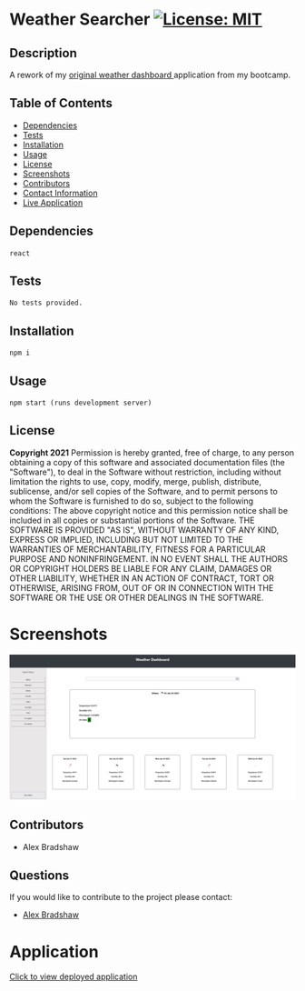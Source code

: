 # __Weather Searcher__ [![License: MIT](https://img.shields.io/badge/License-MIT-hotpink.svg)](https://opensource.org/licenses/MIT)

## __Description__
A rework of my <a href='https://github.com/alexbradshaw/Weather-Dashboard' target="_blank"> original weather dashboard </a> application from my bootcamp.

## __Table of Contents__
* [Dependencies](#dependencies)
* [Tests](#tests)
* [Installation](#installation)
* [Usage](#usage)
* [License](#license)
* [Screenshots](#screenshots)
* [Contributors](#contributors)
* [Contact Information](#questions)
* [Live Application](#application)

## __Dependencies__
    react 

## __Tests__
    No tests provided.

## __Installation__
    npm i

## __Usage__
    npm start (runs development server)
    
## __License__
__Copyright 2021__
Permission is hereby granted, free of charge, to any person obtaining a copy of this software and associated documentation files (the "Software"), to deal in the Software without restriction, including without limitation the rights to use, copy, modify, merge, publish, distribute, sublicense, and/or sell copies of the Software, and to permit persons to whom the Software is furnished to do so, subject to the following conditions:
The above copyright notice and this permission notice shall be included in all copies or substantial portions of the Software.
THE SOFTWARE IS PROVIDED "AS IS", WITHOUT WARRANTY OF ANY KIND, EXPRESS OR IMPLIED, INCLUDING BUT NOT LIMITED TO THE WARRANTIES OF MERCHANTABILITY, FITNESS FOR A PARTICULAR PURPOSE AND NONINFRINGEMENT. IN NO EVENT SHALL THE AUTHORS OR COPYRIGHT HOLDERS BE LIABLE FOR ANY CLAIM, DAMAGES OR OTHER LIABILITY, WHETHER IN AN ACTION OF CONTRACT, TORT OR OTHERWISE, ARISING FROM, OUT OF OR IN CONNECTION WITH THE SOFTWARE OR THE USE OR OTHER DEALINGS IN THE SOFTWARE.

# __Screenshots__
![Main Page](https://raw.githubusercontent.com/alexbradshaw/Weather-Searcher/main/public/assets/application.png)

## __Contributors__
* Alex Bradshaw

## __Questions__
If you would like to contribute to the project please contact: 
* [Alex Bradshaw](mailto:alexanderbradshaw5@gmail.com)

# __Application__
<a href='https://github.com/alexbradshaw/Weather-Searcher' target="_blank">Click to view deployed application</a>
